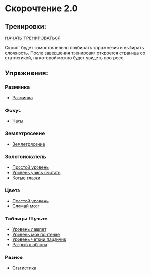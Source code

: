 # Скорочтение 2.0

## Тренировки:

[НАЧАТЬ ТРЕНИРОВАТЬСЯ](./docs/warm-up.html#training1)

Скрипт будет самостоятельно подбирать упражнения и 
выбирать сложность. После завершения тренировки откроется 
страница со статистикой, на которой можно будет увидеть 
прогресс. 

## Упражнения:

### Разминка
- [Разминка](docs/warm-up.html)


### Фокус
- [Часы](docs/clock.html)

### Землетрясение

- [Землетрясение](./docs/earthquake.html)

### Золотоискатель
- [Простой уровень](docs/lode-runner.html#0)
- [Уровень учись считать](docs/lode-runner.html#1)
- [Косые глазки](docs/lode-runner.html#2)

### Цвета
- [Простой уровень](./docs/colors.html#1)
- [Сломай мозг](./docs/colors.html#2)

### Таблицы Шульте
- [Уровень лашпет](docs/schulte-table.html#1)
- [Уровень мое почтение](docs/schulte-table.html#2)
- [Уровень четкий пацанчик](docs/schulte-table.html#3)
- [Разрыв шаблона](docs/schulte-table.html#4)

### Разное
- [Статистика](./docs/stat.html)
